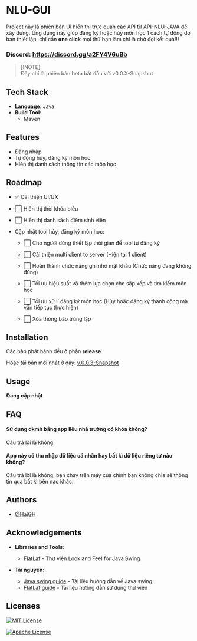 
# NLU-GUI

Project này là phiên bản UI hiển thị trực quan các API từ [API-NLU-JAVA](https://github.com/HaiGH-Space/API-NLU-JAVA) để xây dựng. Ứng dụng này giúp đăng ký hoặc hủy môn học 1 cách tự động do bạn thiết lập, chỉ cần **one click** mọi thứ bạn làm chỉ là chờ đợi kết quả!!!

### Discord: https://discord.gg/a2FY4V6uBb

> [!NOTE]\
> Đây chỉ là phiên bản beta bắt đầu với v0.0.X-Snapshot


## Tech Stack

- **Language**: Java
- **Build Tool**: 
  - Maven



## Features

- Đăng nhập
- Tự động hủy, đăng ký môn học
- Hiển thị danh sách thông tin các môn học

## Roadmap

- :white_check_mark:  Cải thiện UI/UX

- :white_large_square:  Hiển thị thời khóa biểu

- :white_large_square:  HIển thị danh sách điểm sinh viên

- Cập nhật tool hủy, đăng ký môn học:
   - :white_large_square: Cho người dùng thiết lập thời gian để tool tự đăng ký
     
   - :white_large_square: Cải thiện multi client to server (Hiện tại 1 client)
     
   - :white_large_square: Hoàn thành chức năng ghi nhớ mật khẩu (Chức năng đang không đúng)
     
   - :white_large_square: Tối ưu hiệu suất và thêm lựa chọn cho sắp xếp và tìm kiếm môn học
     
   - :white_large_square: Tối ưu xử lí đăng ký môn học (Hủy hoặc đăng ký thành công mà vẫn tiếp tục thực hiện)
     
   - :white_large_square: Xóa thông báo trùng lặp


## Installation

Các bản phát hành đều ở phần **release**

Hoặc tải bản mới nhất ở đây: [v.0.0.3-Snapshot](https://github.com/HaiGH-Space/NLU-GUI/releases/download/v0.0.3/nlu-gui-0.0.3-SNAPSHOT.jar)



## Usage

**Đang cập nhật**
## FAQ

#### Sử dụng dkmh bằng app liệu nhà trường có khóa không?

Câu trả lời là không

#### App này có thu nhập dữ liệu cá nhân hay bất kì dữ liệu riêng tư nào không?

Câu trả lời là không, bạn chạy trên máy của chính bạn không chia sẻ thông tin qua bất kì bên nào khác.

## Authors

- [@HaiGH](https://github.com/HaiGH-Space)


## Acknowledgements

- **Libraries and Tools**: 
  - [FlatLaf](https://github.com/JFormDesigner/FlatLaf) - Thư viện Look and Feel for Java Swing

- **Tài nguyên**: 
  - [Java swing guide](https://docs.oracle.com/javase/tutorial/uiswing//) - Tài liệu hướng dẫn về Java swing.
  - [FlatLaf guide](https://www.formdev.com/flatlaf/#getting_started) - Tài liệu hướng dẫn sử dụng thư viện



## Licenses

[![MIT License](https://img.shields.io/badge/License-MIT-green.svg)](https://choosealicense.com/licenses/mit/)

[![Apache License](https://img.shields.io/badge/License-Apache%202.0-brightgreen.svg)](http://www.apache.org/licenses/LICENSE-2.0)
